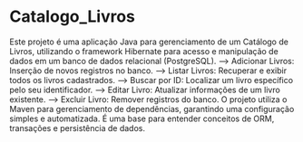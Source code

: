 # Catalogo_Livros
 Este projeto é uma aplicação Java para gerenciamento de um Catálogo de Livros, utilizando o framework Hibernate para acesso e manipulação de dados em um banco de dados relacional (PostgreSQL). 
--> Adicionar Livros: Inserção de novos registros no banco.
--> Listar Livros: Recuperar e exibir todos os livros cadastrados.
--> Buscar por ID: Localizar um livro específico pelo seu identificador.
--> Editar Livro: Atualizar informações de um livro existente.
--> Excluir Livro: Remover registros do banco.
O projeto utiliza o Maven para gerenciamento de dependências, garantindo uma configuração simples e automatizada. É uma base para entender conceitos de ORM, transações e persistência de dados.







